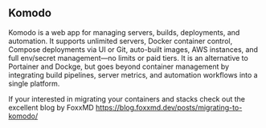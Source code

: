 ## Komodo
Komodo is a web app for managing servers, builds, deployments, and automation. It supports unlimited servers, Docker container control, Compose deployments via UI or Git, auto-built images, AWS instances, and full env/secret management—no limits or paid tiers. It is an alternative to Portainer and Dockge, but goes beyond container management by integrating build pipelines, server metrics, and automation workflows into a single platform.

If your interested in migrating your containers and stacks check out the excellent blog by FoxxMD https://blog.foxxmd.dev/posts/migrating-to-komodo/
